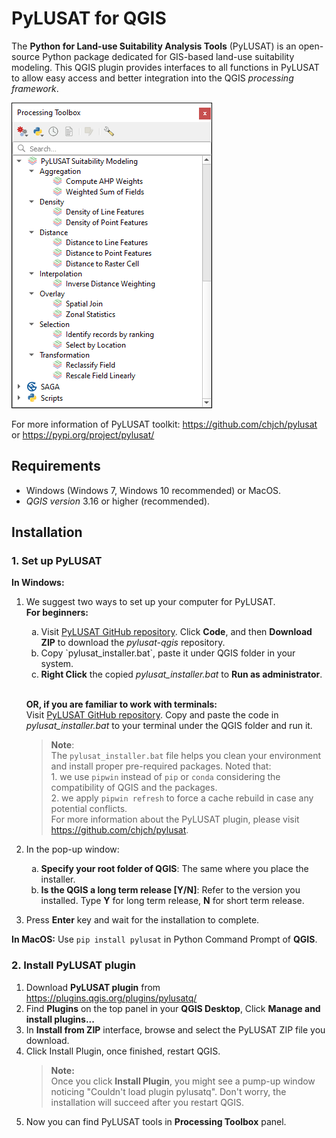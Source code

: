 # PyLUSAT for QGIS

The **Python for Land-use Suitability Analysis Tools** (PyLUSAT) is an 
open-source Python package dedicated for GIS-based land-use suitability 
modeling.
This QGIS plugin provides interfaces to all functions in PyLUSAT to 
allow easy access and better integration into the QGIS _processing framework_.

![pylusatq](screenshot/pylusatq_native.png)

For more information of PyLUSAT toolkit: https://github.com/chjch/pylusat or https://pypi.org/project/pylusat/

## Requirements
- Windows (Windows 7, Windows 10 recommended) or MacOS.
- *QGIS version* 3.16 or higher (recommended).

## Installation

### 1. Set up PyLUSAT
**In Windows:**
1. We suggest two ways to set up your computer for PyLUSAT.<br>
   **For beginners:** <ol type="a">
      <li> Visit <a href="https://github.com/chjch/pylusat-qgis">PyLUSAT 
      GitHub repository</a>. Click <b>Code</b>, and then <b>Download ZIP</b> 
      to download the <i>pylusat-qgis</i> repository.<br>
      <li>Copy `pylusat_installer.bat`, paste it under QGIS folder in your 
      system. 
      <li><b>Right Click</b> the copied <i>pylusat_installer.bat</i> to 
      <b>Run as administrator</b>.
   </ol><br>

   **OR, if you are familiar to work with terminals:**<br>
      Visit <a href="https://github.com/chjch/pylusat-qgis">PyLUSAT 
      GitHub repository</a>.
      Copy and paste the code in *pylusat_installer.bat* to your terminal 
      under the QGIS folder and run it.<br>

   >**Note**:<br>
   >The `pylusat_installer.bat` file helps you clean your environment and 
   >install proper pre-required packages. Noted that: <br> 1. we use `pipwin` 
   >instead of `pip` or `conda` considering the compatibility of QGIS and the
   >packages.<br> 2. we apply `pipwin refresh` to force a cache rebuild in case
   >any potential conflicts.<br> For more information about the PyLUSAT 
   >plugin, please visit https://github.com/chjch/pylusat.

2. In the pop-up window:
   <ol type="a">
      <li><b>Specify your root folder of QGIS</b>: 
      The same where you place the installer.
      <li><b>Is the QGIS a long term release [Y/N]</b>: 
      Refer to the version you installed. Type <b>Y</b> for long term release, 
      <b>N</b> for short term release.</li>
   </ol>
3. Press **Enter** key and wait for the installation to complete.

**In MacOS:**
Use `pip install pylusat` in Python Command Prompt of **QGIS**.

### 2. Install PyLUSAT plugin
1. Download **PyLUSAT plugin**
   from https://plugins.qgis.org/plugins/pylusatq/ 
2. Find **Plugins** on the top panel in your **QGIS Desktop**, 
   Click **Manage and install plugins...**
3. In **Install from ZIP** interface, 
   browse and select the PyLUSAT ZIP file you download. 
4. Click Install Plugin, once finished, restart QGIS.
   > **Note:**<br>
   > Once you click **Install Plugin**, you might see a pump-up window 
   > noticing "Couldn't load plugin pylusatq". 
   > Don't worry, the installation will succeed after you restart QGIS. 
5. Now you can find PyLUSAT tools in **Processing Toolbox** panel.